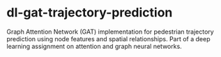# dl-gat-trajectory-prediction
Graph Attention Network (GAT) implementation for pedestrian trajectory prediction using node features and spatial relationships. Part of a deep learning assignment on attention and graph neural networks.
